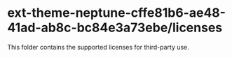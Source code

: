 # ext-theme-neptune-cffe81b6-ae48-41ad-ab8c-bc84e3a73ebe/licenses

This folder contains the supported licenses for third-party use.
